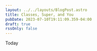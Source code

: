 ```yaml
---
layout: ../../layouts/BlogPost.astro
title: Classes, Super, and You
pubDate: 2023-07-10T19:11:09.359-04:00
draft: true
rssOnly: false
---
```

Today 
